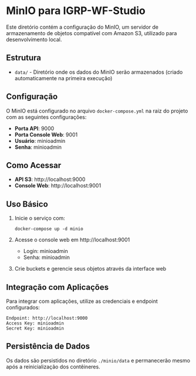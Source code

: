 # MinIO para IGRP-WF-Studio

Este diretório contém a configuração do MinIO, um servidor de armazenamento de objetos compatível com Amazon S3, utilizado para desenvolvimento local.

## Estrutura

- `data/` - Diretório onde os dados do MinIO serão armazenados (criado automaticamente na primeira execução)

## Configuração

O MinIO está configurado no arquivo `docker-compose.yml` na raiz do projeto com as seguintes configurações:

- **Porta API**: 9000
- **Porta Console Web**: 9001
- **Usuário**: minioadmin
- **Senha**: minioadmin

## Como Acessar

- **API S3**: http://localhost:9000
- **Console Web**: http://localhost:9001

## Uso Básico

1. Inicie o serviço com:
   ```
   docker-compose up -d minio
   ```

2. Acesse o console web em http://localhost:9001
   - Login: minioadmin
   - Senha: minioadmin

3. Crie buckets e gerencie seus objetos através da interface web

## Integração com Aplicações

Para integrar com aplicações, utilize as credenciais e endpoint configurados:

```
Endpoint: http://localhost:9000
Access Key: minioadmin
Secret Key: minioadmin
```

## Persistência de Dados

Os dados são persistidos no diretório `./minio/data` e permanecerão mesmo após a reinicialização dos contêineres.